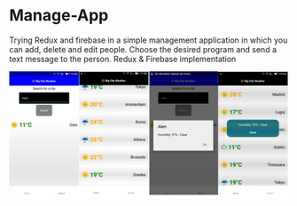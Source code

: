 # Manage-App

Trying Redux and firebase in a simple management application in which you can add, delete and edit people. Choose the desired program and send a text message to the person. Redux & Firebase implementation


![AppImage](https://github.com/Sorin006/Big-City-Application/blob/master/picpic.jpg)

